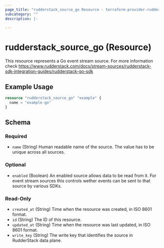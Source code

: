 ```yaml
---
page_title: "rudderstack_source_go Resource - terraform-provider-rudderstack"
subcategory: ""
description: |-
  
---
```


# rudderstack_source_go (Resource)

This resource represents a Go event stream source. For more information check
https://www.rudderstack.com/docs/stream-sources/rudderstack-sdk-integration-guides/rudderstack-go-sdk

## Example Usage

```terraform
resource "rudderstack_source_go" "example" {
  name = "example-go"
}
```

<!-- schema generated by tfplugindocs -->
## Schema

### Required

- `name` (String) Human readable name of the source. The value has to be unique across all sources.

### Optional

- `enabled` (Boolean) An enabled source allows data to be read from it. For event stream sources this controls wether events can be sent to that source by various SDKs.

### Read-Only

- `created_at` (String) Time when the resource was created, in ISO 8601 format.
- `id` (String) The ID of this resource.
- `updated_at` (String) Time when the resource was last updated, in ISO 8601 format.
- `write_key` (String) The write key that identifies the source in RudderStack data plane.
